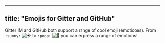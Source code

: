 
---
title: "Emojis for Gitter and GitHub"
---

Gitter IM and GitHub both support a range of cool emoji (emoticons). From `:sunny:` ![:sunny:](//forum.freecodecamp.com/images/emoji/emoji_one/sunny.png?v=2 ":sunny:") to `:poop:` ![:poop:](//forum.freecodecamp.com/images/emoji/emoji_one/poop.png?v=2 ":poop:") you can express a range of emotions!
